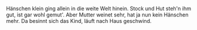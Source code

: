 Hänschen klein ging allein
in die weite Welt hinein.
Stock und Hut steh'n ihm gut,
ist gar wohl gemut'.
Aber Mutter weinet sehr,
hat ja nun kein Hänschen mehr.
Da besinnt sich das Kind,
läuft nach Haus geschwind.